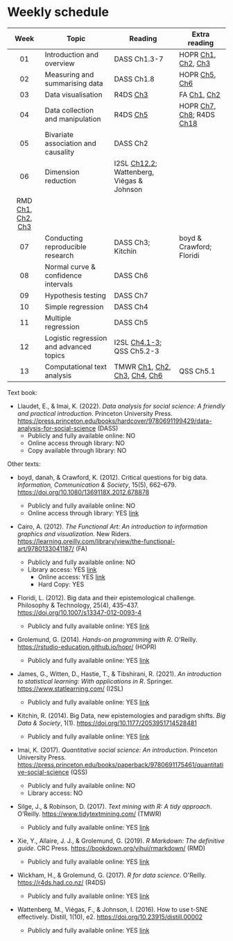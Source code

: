 # Weekly schedule

| Week |  Topic | Reading | Extra reading |
| :---: | --- | --- | --- |
|01 | Introduction and overview | DASS Ch1.3-7 | HOPR [Ch1](https://rstudio-education.github.io/hopr/project-1-weighted-dice.html), [Ch2](https://rstudio-education.github.io/hopr/basics.html), [Ch3](https://rstudio-education.github.io/hopr/packages.html) | 
|02 | Measuring and summarising data | DASS Ch1.8 | HOPR [Ch5](https://rstudio-education.github.io/hopr/r-objects.html), [Ch6](https://rstudio-education.github.io/hopr/r-notation.html) | 
|03 | Data visualisation | R4DS [Ch3](https://r4ds.had.co.nz/data-visualisation.html) | FA [Ch1](https://learning.oreilly.com/library/view/the-functional-art/9780133041187/ch01.html), [Ch2](https://learning.oreilly.com/library/view/the-functional-art/9780133041187/ch02.html) | 
|04 | Data collection and manipulation | R4DS [Ch5](https://r4ds.had.co.nz/transform.html) | HOPR [Ch7](https://rstudio-education.github.io/hopr/modify.html), [Ch8](https://rstudio-education.github.io/hopr/environments.html); R4DS [Ch18](https://r4ds.had.co.nz/pipes.html) | 
|05 | Bivariate association and causality | DASS Ch2 | | 
|06 | Dimension reduction | I2SL [Ch12.2](https://link.springer.com/chapter/10.1007/978-1-0716-1418-1_12); Wattenberg, Viégas & Johnson
 | RMD [Ch1](https://bookdown.org/yihui/rmarkdown/installation.html), [Ch2](https://bookdown.org/yihui/rmarkdown/basics.html), [Ch3](https://bookdown.org/yihui/rmarkdown/documents.html) | 
|07 | Conducting reproducible research | DASS Ch3; Kitchin  | boyd & Crawford; Floridi | 
|08 | Normal curve & confidence intervals | DASS Ch6 | | 
|09 | Hypothesis testing | DASS Ch7 | | 
|10 | Simple regression | DASS Ch4 | |
|11 | Multiple regression | DASS Ch5 | | 
|12 | Logistic regression and advanced topics | I2SL [Ch4.1-3](https://link.springer.com/chapter/10.1007/978-1-0716-1418-1_4); QSS Ch5.2-3 |  
|13 | Computational text analysis | TMWR [Ch1](https://www.tidytextmining.com/tidytext.html), [Ch2](https://www.tidytextmining.com/sentiment.html), [Ch3](https://www.tidytextmining.com/tfidf.html), [Ch4](https://www.tidytextmining.com/ngrams.html), [Ch6](https://www.tidytextmining.com/topicmodeling.html) | QSS Ch5.1 |

Text book:

* Llaudet, E., & Imai, K. (2022). _Data analysis for social science: A friendly and practical introduction_. Princeton University Press. https://press.princeton.edu/books/hardcover/9780691199429/data-analysis-for-social-science (DASS)
  * Publicly and fully available online: NO
  * Online access through library: NO
  * Copy available through library: NO

Other texts: 

* boyd,  danah, & Crawford, K. (2012). Critical questions for big data. _Information, Communication & Society_, 15(5), 662–679. https://doi.org/10.1080/1369118X.2012.678878
  * Publicly and fully available online: NO
  * Online access through library: YES [link](https://sydney.primo.exlibrisgroup.com/permalink/61USYD_INST/2rsddf/cdi_proquest_miscellaneous_1315867033)

* Cairo, A. (2012). _The Functional Art: An introduction to information graphics and visualization_. New Riders. https://learning.oreilly.com/library/view/the-functional-art/9780133041187/ (FA)
  * Publicly and fully available online: NO
  * Library access: YES [link](https://sydney.primo.exlibrisgroup.com/permalink/61USYD_INST/1c0ug48/alma991031515966205106)
    * Online access: YES [link](https://learning.oreilly.com/library/view/the-functional-art/9780133041187/?ar=)
    * Hard Copy: YES
    
* Floridi, L. (2012). Big data and their epistemological challenge. Philosophy & Technology, 25(4), 435–437. https://doi.org/10.1007/s13347-012-0093-4
  * Publicly and fully available online: YES [link](https://doi.org/10.1007/s13347-012-0093-4)

* Grolemund, G. (2014). _Hands-on programming with R_. O'Reilly. https://rstudio-education.github.io/hopr/ (HOPR)
  * Publicly and fully available online: YES [link](https://rstudio-education.github.io/hopr/)

* James, G., Witten, D., Hastie, T., & Tibshirani, R. (2021). _An introduction to statistical learning: With applications in R_. Springer. https://www.statlearning.com/ (I2SL)
  * Publicly and fully available online: YES [link](https://link.springer.com/book/10.1007/978-1-0716-1418-1)
  
* Kitchin, R. (2014). Big Data, new epistemologies and paradigm shifts. _Big Data & Society_, 1(1). https://doi.org/10.1177/2053951714528481
  * Publicly and fully available online: YES [link](https://doi.org/10.1177/2053951714528481)

* Imai, K. (2017). _Quantitative social science: An introduction_. Princeton University Press. https://press.princeton.edu/books/paperback/9780691175461/quantitative-social-science (QSS)
  * Publicly and fully available online: NO
  * Library access: NO

* Silge, J., & Robinson, D. (2017). _Text mining with R: A tidy approach_. O’Reilly. https://www.tidytextmining.com/ (TMWR)
  * Publicly and fully available online: YES [link](https://www.tidytextmining.com/)
  
* Xie, Y., Allaire, J. J., & Grolemund, G. (2019). _R Markdown: The definitive guide_. CRC Press. https://bookdown.org/yihui/rmarkdown/ (RMD)
  * Publicly and fully available online: YES [link](https://bookdown.org/yihui/rmarkdown/)

* Wickham, H., & Grolemund, G. (2017). _R for data science_. O'Reilly. https://r4ds.had.co.nz/ (R4DS)
  * Publicly and fully available online: YES [link](https://r4ds.had.co.nz/)

* Wattenberg, M., Viégas, F., & Johnson, I. (2016). How to use t-SNE effectively. Distill, 1(10), e2. https://doi.org/10.23915/distill.00002
  * Publicly and fully available online: YES [link](https://doi.org/10.23915/distill.00002)

